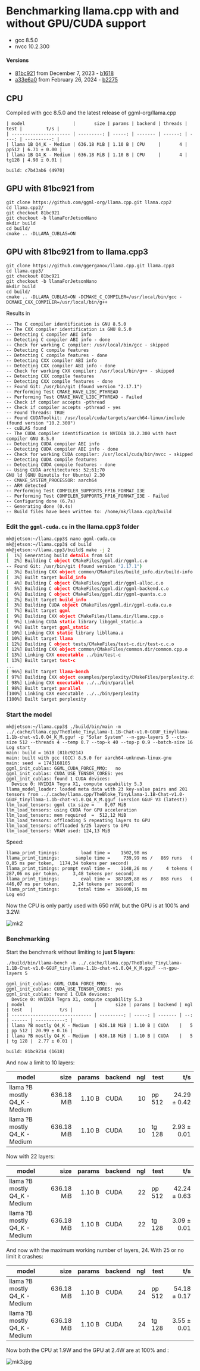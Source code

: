 # Benchmarking llama.cpp with and without GPU/CUDA support

- gcc 8.5.0
- nvcc 10.2.300

#### Versions

- [81bc921](https://github.com/ggml-org/llama.cpp/tree/81bc9214a389362010f7a57f4cbc30e5f83a2d28) from December 7, 2023 - [b1618](https://github.com/ggml-org/llama.cpp/tree/b1618)
- [a33e6a0](https://github.com/ggml-org/llama.cpp/commit/a33e6a0d2a66104ea9a906bdbf8a94d050189d91) from February 26, 2024 - [b2275](https://github.com/ggml-org/llama.cpp/tree/b2275)

## CPU

Compiled with gcc 8.5.0 and the latest release of ggml-org/llama.cpp

```
| model                  |       size | params | backend | threads |  test |         t/s |
| ---------------------- | ---------: | -----: | ------- | ------: | ----: | ----------: |
| llama 1B Q4_K - Medium | 636.18 MiB | 1.10 B | CPU     |       4 | pp512 | 6.71 ± 0.00 |
| llama 1B Q4_K - Medium | 636.18 MiB | 1.10 B | CPU     |       4 | tg128 | 4.98 ± 0.01 |

build: c7b43ab6 (4970)
```

## GPU with 81bc921 from 

```
git clone https://github.com/ggml-org/llama.cpp.git llama.cpp2
cd llama.cpp2/
git checkout 81bc921
git checkout -b llamaForJetsonNano
mkdir build
cd build/
cmake .. -DLLAMA_CUBLAS=ON
```

## GPU with 81bc921 from to llama.cpp3

```
git clone https://github.com/ggerganov/llama.cpp.git llama.cpp3
cd llama.cpp3/
git checkout 81bc921
git checkout -b llamaForJetsonNano
mkdir build
cd build/
cmake .. -DLLAMA_CUBLAS=ON -DCMAKE_C_COMPILER=/usr/local/bin/gcc -DCMAKE_CXX_COMPILER=/usr/local/bin/g++
```

Results in

```
-- The C compiler identification is GNU 8.5.0
-- The CXX compiler identification is GNU 8.5.0
-- Detecting C compiler ABI info
-- Detecting C compiler ABI info - done
-- Check for working C compiler: /usr/local/bin/gcc - skipped
-- Detecting C compile features
-- Detecting C compile features - done
-- Detecting CXX compiler ABI info
-- Detecting CXX compiler ABI info - done
-- Check for working CXX compiler: /usr/local/bin/g++ - skipped
-- Detecting CXX compile features
-- Detecting CXX compile features - done
-- Found Git: /usr/bin/git (found version "2.17.1")
-- Performing Test CMAKE_HAVE_LIBC_PTHREAD
-- Performing Test CMAKE_HAVE_LIBC_PTHREAD - Failed
-- Check if compiler accepts -pthread
-- Check if compiler accepts -pthread - yes
-- Found Threads: TRUE
-- Found CUDAToolkit: /usr/local/cuda/targets/aarch64-linux/include (found version "10.2.300")
-- cuBLAS found
-- The CUDA compiler identification is NVIDIA 10.2.300 with host compiler GNU 8.5.0
-- Detecting CUDA compiler ABI info
-- Detecting CUDA compiler ABI info - done
-- Check for working CUDA compiler: /usr/local/cuda/bin/nvcc - skipped
-- Detecting CUDA compile features
-- Detecting CUDA compile features - done
-- Using CUDA architectures: 52;61;70
GNU ld (GNU Binutils for Ubuntu) 2.30
-- CMAKE_SYSTEM_PROCESSOR: aarch64
-- ARM detected
-- Performing Test COMPILER_SUPPORTS_FP16_FORMAT_I3E
-- Performing Test COMPILER_SUPPORTS_FP16_FORMAT_I3E - Failed
-- Configuring done (6.7s)
-- Generating done (0.4s)
-- Build files have been written to: /home/mk/llama.cpp3/build
```

### Edit the `ggml-cuda.cu` in the llama.cpp3 folder

``` sh
mk@jetson:~/llama.cpp3$ nano ggml-cuda.cu
mk@jetson:~/llama.cpp3$ cd build
mk@jetson:~/llama.cpp3/build$ make -j 2
[  1%] Generating build details from Git
[  2%] Building C object CMakeFiles/ggml.dir/ggml.c.o
-- Found Git: /usr/bin/git (found version "2.17.1")
[  3%] Building CXX object common/CMakeFiles/build_info.dir/build-info.cpp.o
[  3%] Built target build_info
[  4%] Building C object CMakeFiles/ggml.dir/ggml-alloc.c.o
[  5%] Building C object CMakeFiles/ggml.dir/ggml-backend.c.o
[  6%] Building C object CMakeFiles/ggml.dir/ggml-quants.c.o
[  2%] Built target build_info
[  3%] Building CUDA object CMakeFiles/ggml.dir/ggml-cuda.cu.o
[  7%] Built target ggml
[  9%] Building CXX object CMakeFiles/llama.dir/llama.cpp.o
[  9%] Linking CUDA static library libggml_static.a
[  9%] Built target ggml_static
[ 10%] Linking CXX static library libllama.a
[ 10%] Built target llama
[ 12%] Building C object tests/CMakeFiles/test-c.dir/test-c.c.o
[ 12%] Building CXX object common/CMakeFiles/common.dir/common.cpp.o
[ 13%] Linking CXX executable ../bin/test-c
[ 13%] Built target test-c
...
[ 96%] Built target llama-bench
[ 97%] Building CXX object examples/perplexity/CMakeFiles/perplexity.dir/perplexity.cpp.o
[ 98%] Linking CXX executable ../../bin/parallel
[ 98%] Built target parallel
[100%] Linking CXX executable ../../bin/perplexity
[100%] Built target perplexity
```

### Start the model

``` 
mk@jetson:~/llama.cpp3$ ./build/bin/main -m ../.cache/llama.cpp/TheBloke_TinyLlama-1.1B-Chat-v1.0-GGUF_tinyllama-1.1b-chat-v1.0.Q4_K_M.gguf -p "Solar System" --n-gpu-layers 5 --ctx-size 512 --threads 4 --temp 0.7 --top-k 40 --top-p 0.9 --batch-size 16
Log start
main: build = 1618 (81bc9214)
main: built with gcc (GCC) 8.5.0 for aarch64-unknown-linux-gnu
main: seed  = 1743168105
ggml_init_cublas: GGML_CUDA_FORCE_MMQ:   no
ggml_init_cublas: CUDA_USE_TENSOR_CORES: yes
ggml_init_cublas: found 1 CUDA devices:
  Device 0: NVIDIA Tegra X1, compute capability 5.3
llama_model_loader: loaded meta data with 23 key-value pairs and 201 tensors from ../.cache/llama.cpp/TheBloke_TinyLlama-1.1B-Chat-v1.0-GGUF_tinyllama-1.1b-chat-v1.0.Q4_K_M.gguf (version GGUF V3 (latest))
llm_load_tensors: ggml ctx size =    0,07 MiB
llm_load_tensors: using CUDA for GPU acceleration
llm_load_tensors: mem required  =  512,12 MiB
llm_load_tensors: offloading 5 repeating layers to GPU
llm_load_tensors: offloaded 5/25 layers to GPU
llm_load_tensors: VRAM used: 124,13 MiB
```

Speed:

```
llama_print_timings:        load time =    1502,98 ms
llama_print_timings:      sample time =     739,99 ms /   869 runs   (    0,85 ms per token,  1174,34 tokens per second)
llama_print_timings: prompt eval time =    1148,26 ms /     4 tokens (  287,06 ms per token,     3,48 tokens per second)
llama_print_timings:        eval time =  387189,88 ms /   868 runs   (  446,07 ms per token,     2,24 tokens per second)
llama_print_timings:       total time =  389600,15 ms
Log end
```

Now the CPU is only partly used with 650 mW, but the GPU is at 100% and 3.2W:

![mk2](mk2.png)

### Benchmarking

Start the benchmark without limiting to **just 5 layers**:

```
./build/bin/llama-bench -m ../.cache/llama.cpp/TheBloke_TinyLlama-1.1B-Chat-v1.0-GGUF_tinyllama-1.1b-chat-v1.0.Q4_K_M.gguf --n-gpu-layers 5
```

```
ggml_init_cublas: GGML_CUDA_FORCE_MMQ:   no
ggml_init_cublas: CUDA_USE_TENSOR_CORES: yes
ggml_init_cublas: found 1 CUDA devices:
  Device 0: NVIDIA Tegra X1, compute capability 5.3
| model                          |       size | params | backend | ngl | test   |          t/s |
| ------------------------------ | ---------: | -----: | ------- | --: | ------ | -----------: |
| llama ?B mostly Q4_K - Medium  | 636.18 MiB | 1.10 B | CUDA    |   5 | pp 512 | 20.99 ± 0.16 |
| llama ?B mostly Q4_K - Medium  | 636.18 MiB | 1.10 B | CUDA    |   5 | tg 128 |  2.77 ± 0.01 |

build: 81bc9214 (1618)
```

And now a limit to 10 layers:

| model                          |       size | params | backend | ngl | test   |          t/s |
| ------------------------------ | ---------: | -----: | ------- | --: | ------ | -----------: |
| llama ?B mostly Q4_K - Medium  | 636.18 MiB | 1.10 B | CUDA    |  10 | pp 512 | 24.29 ± 0.42 |
| llama ?B mostly Q4_K - Medium  | 636.18 MiB | 1.10 B | CUDA    |  10 | tg 128 |  2.93 ± 0.01 |

Now with 22 layers:

| model                          |       size |     params | backend    | ngl | test       |              t/s |
| ------------------------------ | ---------: | ---------: | ---------- | --: | ---------- | ---------------: |
| llama ?B mostly Q4_K - Medium  | 636.18 MiB |     1.10 B | CUDA       |  22 | pp 512     |     42.24 ± 0.63 |
| llama ?B mostly Q4_K - Medium  | 636.18 MiB |     1.10 B | CUDA       |  22 | tg 128     |      3.09 ± 0.01 |


And now with the maximum working number of layers, 24. With 25 or no limit it crashes:

| model                          |       size |     params | backend    | ngl | test       |              t/s |
| ------------------------------ | ---------: | ---------: | ---------- | --: | ---------- | ---------------: |
| llama ?B mostly Q4_K - Medium  | 636.18 MiB |     1.10 B | CUDA       |  24 | pp 512     |     54.18 ± 0.17 |
| llama ?B mostly Q4_K - Medium  | 636.18 MiB |     1.10 B | CUDA       |  24 | tg 128     |      3.55 ± 0.01 |

Now both the CPU at 1.9W and the GPU at 2.4W are at 100% and :

![mk3.jpg](mk3.png)
